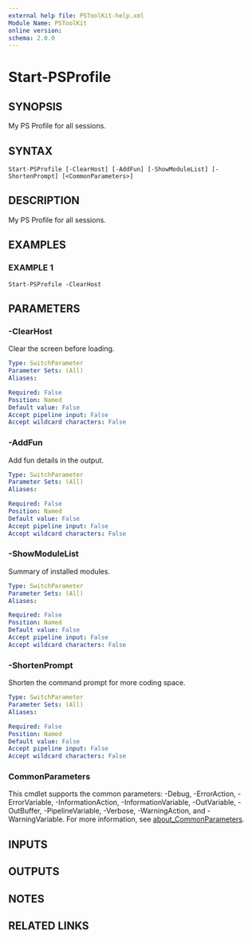```yaml
---
external help file: PSToolKit-help.xml
Module Name: PSToolKit
online version:
schema: 2.0.0
---
```


# Start-PSProfile

## SYNOPSIS
My PS Profile for all sessions.

## SYNTAX

```
Start-PSProfile [-ClearHost] [-AddFun] [-ShowModuleList] [-ShortenPrompt] [<CommonParameters>]
```

## DESCRIPTION
My PS Profile for all sessions.

## EXAMPLES

### EXAMPLE 1
```
Start-PSProfile -ClearHost
```

## PARAMETERS

### -ClearHost
Clear the screen before loading.

```yaml
Type: SwitchParameter
Parameter Sets: (All)
Aliases:

Required: False
Position: Named
Default value: False
Accept pipeline input: False
Accept wildcard characters: False
```

### -AddFun
Add fun details in the output.

```yaml
Type: SwitchParameter
Parameter Sets: (All)
Aliases:

Required: False
Position: Named
Default value: False
Accept pipeline input: False
Accept wildcard characters: False
```

### -ShowModuleList
Summary of installed modules.

```yaml
Type: SwitchParameter
Parameter Sets: (All)
Aliases:

Required: False
Position: Named
Default value: False
Accept pipeline input: False
Accept wildcard characters: False
```

### -ShortenPrompt
Shorten the command prompt for more coding space.

```yaml
Type: SwitchParameter
Parameter Sets: (All)
Aliases:

Required: False
Position: Named
Default value: False
Accept pipeline input: False
Accept wildcard characters: False
```

### CommonParameters
This cmdlet supports the common parameters: -Debug, -ErrorAction, -ErrorVariable, -InformationAction, -InformationVariable, -OutVariable, -OutBuffer, -PipelineVariable, -Verbose, -WarningAction, and -WarningVariable. For more information, see [about_CommonParameters](http://go.microsoft.com/fwlink/?LinkID=113216).

## INPUTS

## OUTPUTS

## NOTES

## RELATED LINKS
